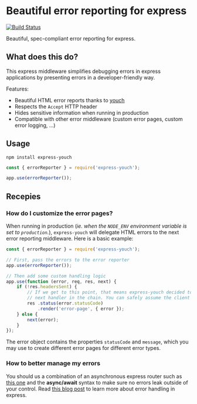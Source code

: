 # Beautiful error reporting for express

[![Build Status](https://travis-ci.org/hmil/express-youch.svg?branch=master)](https://travis-ci.org/hmil/express-youch)

Beautiful, spec-compliant error reporting for express.

## What does this do?

This express middleware simplifies debugging errors in express applications by presenting errors in a developer-friendly way.

Features:
- Beautiful HTML error reports thanks to [youch](https://github.com/poppinss/youch)
- Respects the `Accept` HTTP header
- Hides sensitive information when running in production
- Compatible with other error middleware (custom error pages, custom error logging, ...)

## Usage

```
npm install express-youch
```

```js
const { errorReporter } = require('express-youch');

app.use(errorReporter());
```


## Recepies

### How do I customize the error pages?

When running in production (_ie. when the `NODE_ENV` environment variable is set to `production`._), `express-youch` will delegate HTML errors to the next error reporting middleware. Here is a basic example:

```js
const { errorReporter } = require('express-youch');

// First, pass the errors to the error reporter
app.use(errorReporter());

// Then add some custom handling logic
app.use(function (error, req, res, next) {
    if (!res.headersSent) {
        // If we get to this point, that means express-youch decided to delegate response rendering to the 
        // next handler in the chain. You can safely assume the client wants an HTML response here.
        res .status(error.statusCode)
            .render('error-page', { error });
    } else {
        next(error);
    }
});
```

The error object contains the properties `statusCode` and `message`, which you may use to create different error pages for different error types.

### How to better manage my errors

You should us a combination of an asynchronous express router such as [this one](https://www.npmjs.com/package/express-async-router) and the **async/await** syntax to make sure no errors leak outside of your control. Read [this blog post](https://www.npmjs.com/package/express-async-router) to learn more about error handling in express.
